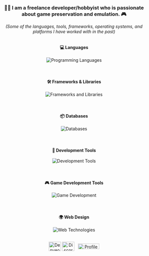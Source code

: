 <h3 align="center">👨‍💻 I am a freelance developer/hobbyist who is passionate about game preservation and emulation. 🎮</h3>
<p align="center"><i>(Some of the languages, tools, frameworks, operating systems, and platforms I have worked with in the past)</i></p>
<div style="text-align: center;">
  <div style="display: flex; flex-direction: column; align-items: center;">
    <h4>💻 Languages</h4><img src="https://skillicons.dev/icons?i=c,cpp,java,nodejs,py,rust,lua" alt="Programming Languages" /><br><br>
    <h4>🛠️ Frameworks & Libraries</h4><img src="https://skillicons.dev/icons?i=electron,react,jquery,tailwind,discordjs" alt="Frameworks and Libraries" /><br><br>
    <h4>📦 Databases</h4><img src="https://skillicons.dev/icons?i=mongodb,mysql,sqlite" alt="Databases" /><br><br>
    <h4>🔧 Development Tools</h4><img src="https://skillicons.dev/icons?i=androidstudio,autocad,blender,docker,eclipse,maven,cmake,github,gitlab,jenkins,visualstudio,vscode,sublime" alt="Development Tools" /><br><br>
    <h4>🎮 Game Development Tools</h4><img src="https://skillicons.dev/icons?i=robloxstudio,unity,unreal,gamemakerstudio" alt="Game Development" /><br><br>
    <h4>🌍 Web Design</h4><img src="https://skillicons.dev/icons?i=htmx,html,css,php,js,nginx,ruby,perl,typescript,wordpress,cloudflare" alt="Web Technologies" />
  </div>
</div><br>
<p align="center">
  <a href="https://www.youtube.com/@Denveous" target="blank"><img align="center" src="https://raw.githubusercontent.com/rahuldkjain/github-profile-readme-generator/master/src/images/icons/Social/youtube.svg" alt="Denveous" height="30" width="40" /></a>
  <a href="https://discord.moreno.land" target="blank"><img align="center" src="https://raw.githubusercontent.com/rahuldkjain/github-profile-readme-generator/master/src/images/icons/Social/discord.svg" alt="Discord" height="30" width="40" /></a>
  &nbsp;&nbsp;<img align="center" src="https://komarev.com/ghpvc/?username=Denveous&label=Visitors&color=32a852&style=classic" alt="Profile views counter" height="18" width="70" />
</p>
